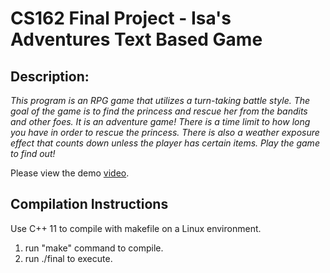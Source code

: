 CS162 Final Project - Isa's Adventures Text Based Game
=======

## Description: 
*This program is an RPG game that utilizes a turn-taking battle style. The goal of the game is to find the princess and rescue her from the bandits and other foes. It is an adventure game! There is a time limit to how long you have in order to rescue the princess. There is also a weather exposure effect that counts down unless the player has certain items. Play the game to find out!*

Please view the demo [video](https://youtu.be/7q6qxSMgim8).

## Compilation Instructions

Use C++ 11 to compile with makefile on a Linux environment.
1. run "make" command to compile. 
2. run ./final to execute.
